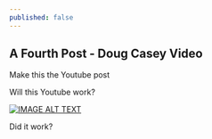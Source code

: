 ```yaml
---
published: false
---
```

## A Fourth Post - Doug Casey Video

Make this the Youtube post

Will this Youtube work?

[![IMAGE ALT TEXT](http://img.youtube.com/vi/VDtKyPzZWQM/0.jpg)](http://www.youtube.com/watch?v=VDtKyPzZWQM "Doug Casey: 'We are living in the middle of the biggest bubble in history'")

Did it work?
